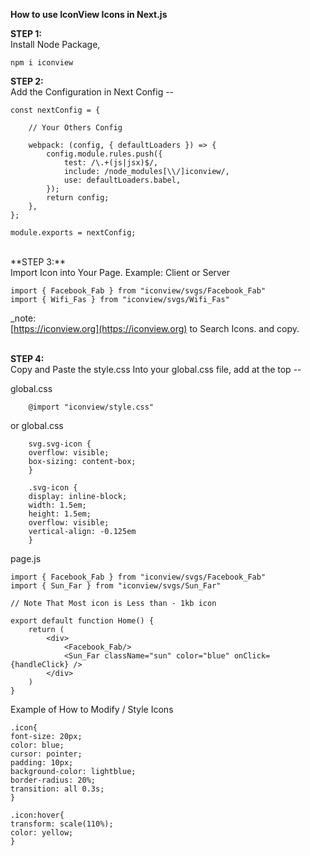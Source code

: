**How to use IconView Icons in Next.js** 

**STEP 1:**<br/>
Install Node Package, <br/>

    npm i iconview


**STEP 2:**<br/>
Add the Configuration in Next Config -- <br/>

    const nextConfig = {

        // Your Others Config

        webpack: (config, { defaultLoaders }) => {
            config.module.rules.push({
                test: /\.+(js|jsx)$/,
                include: /node_modules[\\/]iconview/,
                use: defaultLoaders.babel,
            });
            return config;
        },
    };
    
    module.exports = nextConfig;


<br/>
**STEP 3:**<br/>
Import Icon into Your Page. Example: Client or Server <br/>

    import { Facebook_Fab } from "iconview/svgs/Facebook_Fab"
    import { Wifi_Fas } from "iconview/svgs/Wifi_Fas"

_note:  
[https://iconview.org](https://iconview.org) to Search Icons. and copy.<br/><br/>


**STEP 4:**<br/>
Copy and Paste the style.css Into your global.css file, add at the top -- <br/>

global.css

        @import "iconview/style.css"
or
global.css
        
        svg.svg-icon {
        overflow: visible;
        box-sizing: content-box;
        }
        
        .svg-icon {
        display: inline-block;
        width: 1.5em;
        height: 1.5em;
        overflow: visible;
        vertical-align: -0.125em
        }



page.js
    
    import { Facebook_Fab } from "iconview/svgs/Facebook_Fab"
    import { Sun_Far } from "iconview/svgs/Sun_Far"  

    // Note That Most icon is Less than - 1kb icon
    
    export default function Home() {
        return (
            <div>
                <Facebook_Fab/>
                <Sun_Far className="sun" color="blue" onClick={handleClick} />
            </div>
        )
    }


Example of How to Modify / Style Icons

    .icon{
    font-size: 20px;
    color: blue;
    cursor: pointer;
    padding: 10px;
    background-color: lightblue;
    border-radius: 20%;
    transition: all 0.3s;
    }
    
    .icon:hover{
    transform: scale(110%);
    color: yellow;
    }
